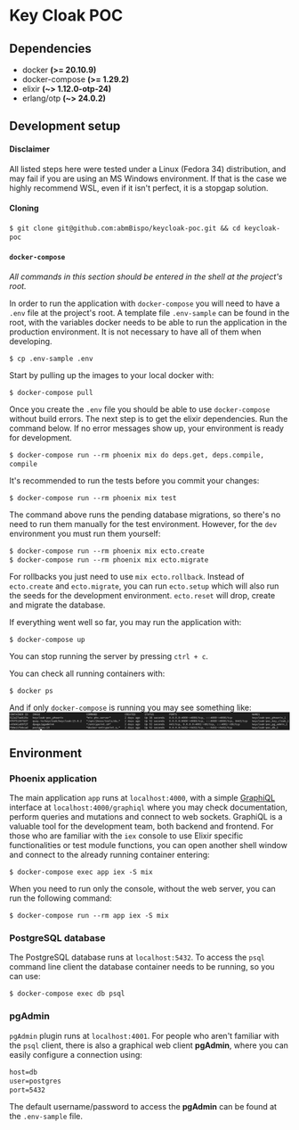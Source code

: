 # Key Cloak POC
## Dependencies
* docker **(>= 20.10.9)**
* docker-compose **(>= 1.29.2)**
* elixir **(~> 1.12.0-otp-24)**
* erlang/otp **(~> 24.0.2)**

## Development setup
#### Disclaimer
All listed steps here were tested under a Linux (Fedora 34) distribution, and may fail if you are using an MS Windows environment. If that is the case we highly recommend WSL, even if it isn't perfect, it is a stopgap solution.

#### Cloning
```
$ git clone git@github.com:abmBispo/keycloak-poc.git && cd keycloak-poc
```

#### `docker-compose`
_All commands in this section should be entered in the shell at the project's root._

In order to run the application with `docker-compose` you will need to have a `.env` file at the project's root. A template file `.env-sample` can be found in the root, with the variables docker needs to be able to run the application in the production environment. It is not necessary to have all of them when developing.
```
$ cp .env-sample .env
```

Start by pulling up the images to your local docker with:
```
$ docker-compose pull
```

Once you create the `.env` file you should be able to use `docker-compose` without build errors. The next step is to get the elixir dependencies. Run the command below. If no error messages show up, your environment is ready for development.
```
$ docker-compose run --rm phoenix mix do deps.get, deps.compile, compile
```

It's recommended to run the tests before you commit your changes:
```
$ docker-compose run --rm phoenix mix test
```

The command above runs the pending database migrations, so there's no need to run them manually for the test environment. However, for the `dev` environment you must run them yourself:
```
$ docker-compose run --rm phoenix mix ecto.create
$ docker-compose run --rm phoenix mix ecto.migrate
```
For rollbacks you just need to use `mix ecto.rollback`. Instead of `ecto.create` and `ecto.migrate`, you can run `ecto.setup` which will also run the seeds for the development environment. `ecto.reset` will drop, create and migrate the database.


If everything went well so far, you may run the application with:
```
$ docker-compose up
```
You can stop running the server by pressing `ctrl + c`.

You can check all running containers with:
```
$ docker ps
```
And if only `docker-compose` is running you may see something like:
<img align="center" alt="docker ps" src="docs/Screenshot from 2021-10-26 01-41-47.png" />


## Environment

### Phoenix application
The main application `app` runs at `localhost:4000`, with a simple [GraphiQL][graphiql_github] interface at `localhost:4000/graphiql` where you may check documentation, perform queries and mutations and connect to web sockets. GraphiQL is a valuable tool for the development team, both backend and frontend. 
For those who are familiar with the `iex` console to use Elixir specific functionalities or test module functions, you can open another shell window and connect to the already running container entering:
```
$ docker-compose exec app iex -S mix
```

When you need to run only the console, without the web server, you can run the following command:
```
$ docker-compose run --rm app iex -S mix
```

### PostgreSQL database

The PostgreSQL database runs at `localhost:5432`. To access the `psql` command line client the database container needs to be running, so you can use:
```
$ docker-compose exec db psql
```

### pgAdmin

`pgAdmin` plugin runs at `localhost:4001`. For people who aren't familiar with the `psql` client, there is also a graphical web client **pgAdmin**, where you can easily configure a connection using:
```
host=db
user=postgres
port=5432
```
The default username/password to access the **pgAdmin** can be found at the `.env-sample` file.

[graphiql_github]: https://github.com/graphql/graphiql